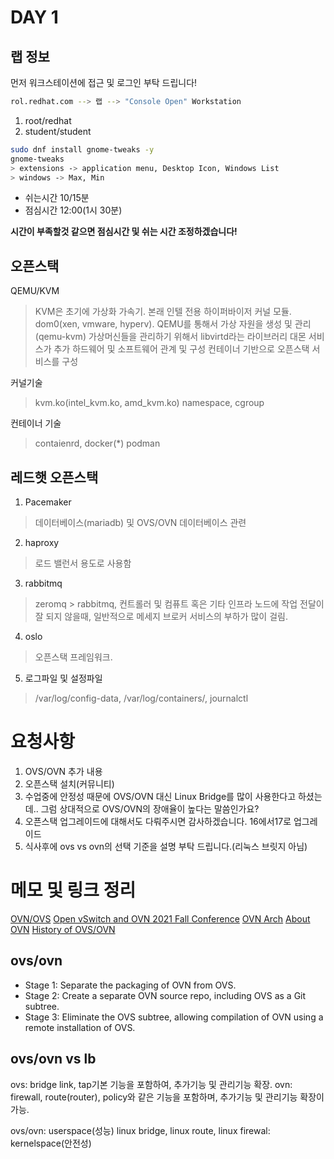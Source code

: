 
# DAY 1

## 랩 정보

먼저 워크스테이션에 접근 및 로그인 부탁 드립니다!

```bash
rol.redhat.com --> 랩 --> "Console Open" Workstation
```
1. root/redhat
2. student/student

```bash
sudo dnf install gnome-tweaks -y
gnome-tweaks
> extensions -> application menu, Desktop Icon, Windows List
> windows -> Max, Min
```

- 쉬는시간 10/15분 
- 점심시간 12:00(1시 30분)


**시간이 부족할것 같으면 점심시간 및 쉬는 시간 조정하겠습니다!**


## 오픈스택

QEMU/KVM
>KVM은 초기에 가상화 가속기. 본래 인텔 전용 하이퍼바이저 커널 모듈. dom0(xen, vmware, hyperv). 
>QEMU를 통해서 가상 자원을 생성 및 관리(qemu-kvm)
>가상머신들을 관리하기 위해서 libvirtd라는 라이브러리 대몬 서비스가 추가
>하드웨어 및 소프트웨어 관계 및 구성
>컨테이너 기반으로 오픈스택 서비스를 구성

커널기술
>kvm.ko(intel_kvm.ko, amd_kvm.ko)
>namespace, cgroup

컨테이너 기술
>contaienrd, docker(*)
>podman


## 레드햇 오픈스택

1. Pacemaker
>데이터베이스(mariadb) 및 OVS/OVN 데이터베이스 관련
2. haproxy
>로드 밸런서 용도로 사용함
3. rabbitmq
>zeromq > rabbitmq, 컨트롤러 및 컴퓨트 혹은 기타 인프라 노드에 작업 전달이 잘 되지 않을때, 일반적으로 메세지 브로커 서비스의 부하가 많이 걸림.
4. oslo
>오픈스택 프레임워크.
5. 로그파일 및 설정파일
>/var/log/config-data, /var/log/containers/, journalctl


# 요청사항
1. OVS/OVN 추가 내용
2. 오픈스택 설치(커뮤니티)
3. 수업중에 안정성 때문에 OVS/OVN 대신 Linux Bridge를 많이 사용한다고 하셨는데.. 그럼 상대적으로 OVS/OVN의 장애율이 높다는 말씀인가요?
4. 오픈스택 업그레이드에 대해서도 다뤄주시면 감사하겠습니다. 16에서17로 업그레이드
5. 식사후에 ovs vs ovn의 선택 기준을 설명 부탁 드립니다.(리눅스 브릿지 아님)


# 메모 및 링크 정리

[OVN/OVS](https://smart-edge-open.github.io/ido-specs/doc/building-blocks/dataplane/smartedge-open-ovn/)
[Open vSwitch and OVN 2021 Fall Conference](https://www.openvswitch.org/support/ovscon2021/)
[OVN Arch](https://www.ovn.org/en/architecture/)
[About OVN](http://www.openvswitch.org//support/slides/OVN-Vancouver.pdf)
[History of OVS/OVN](https://developers.redhat.com/blog/2019/08/30/the-clean-break-of-open-virtual-network-from-open-vswitch?source=sso#three_stages_of_separation)


## ovs/ovn

- Stage 1: Separate the packaging of OVN from OVS.
- Stage 2: Create a separate OVN source repo, including OVS as a Git subtree.
- Stage 3: Eliminate the OVS subtree, allowing compilation of OVN using a remote installation of OVS.



## ovs/ovn vs lb

ovs: bridge link, tap기본 기능을 포함하여, 추가기능 및 관리기능 확장.
ovn: firewall, route(router), policy와 같은 기능을 포함하며, 추가기능 및 관리기능 확장이 가능.

ovs/ovn: userspace(성능)
linux bridge, linux route, linux firewal: kernelspace(안전성)